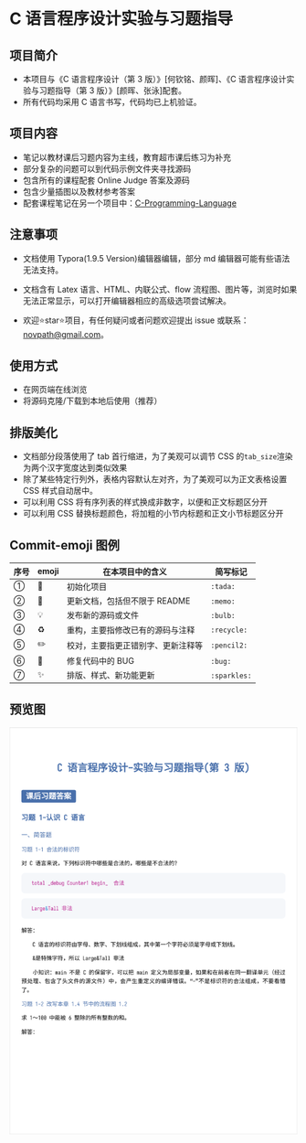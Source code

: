 
# C 语言程序设计实验与习题指导

## 项目简介

* 本项目与《C 语言程序设计（第 3 版）》[何钦铭、颜晖]、《C 语言程序设计实验与习题指导（第 3 版）》[颜晖、张泳]配套。
* 所有代码均采用 C 语言书写，代码均已上机验证。

## 项目内容

* 笔记以教材课后习题内容为主线，教育超市课后练习为补充
* 部分复杂的问题可以到代码示例文件夹寻找源码
* 包含所有的课程配套 Online Judge 答案及源码
* 包含少量插图以及教材参考答案
* 配套课程笔记在另一个项目中：[C-Programming-Language](https://github.com/novpath/C-Programming-Language.git)

## 注意事项

* 文档使用 Typora(1.9.5 Version)编辑器编辑，部分 md 编辑器可能有些语法无法支持。
* 文档含有 Latex 语言、HTML、内联公式、flow 流程图、图片等，浏览时如果无法正常显示，可以打开编辑器相应的高级选项尝试解决。

* 欢迎⭐️star⭐️项目，有任何疑问或者问题欢迎提出 issue 或联系：[novpath@gmail.com](mailto:novpath@gmail.com)。

## 使用方式

* 在网页端在线浏览
* 将源码克隆/下载到本地后使用（推荐）

## 排版美化

* 文档部分段落使用了 tab 首行缩进，为了美观可以调节 CSS 的`tab_size`渲染为两个汉字宽度达到类似效果
* 除了某些特定行列外，表格内容默认左对齐，为了美观可以为正文表格设置 CSS 样式自动居中。
* 可以利用 CSS 将有序列表的样式换成非数字，以便和正文标题区分开
* 可以利用 CSS 替换标题颜色，将加粗的小节内标题和正文小节标题区分开

## Commit-emoji 图例

| 序号 | emoji      | 在本项目中的含义                     | 简写标记     |
| ---- | ---------- | ---------------------------------- | ------------|
| ①    | :tada:     | 初始化项目                         | `:tada:`     |
| ②    | :memo:     | 更新文档，包括但不限于 README       | `:memo:`     |
| ③    | :bulb:     | 发布新的源码或文件                    | `:bulb:`     |
| ④    | :recycle:  | 重构，主要指修改已有的源码与注释     | `:recycle:`  |
| ⑤    | :pencil2:  | 校对，主要指更正错别字、更新注释等   | `:pencil2:`  |
| ⑥    | :bug:      | 修复代码中的 BUG                   | `:bug:`      |
| ⑦    | :sparkles: | 排版、样式、新功能更新              | `:sparkles:`​ |

## 预览图

![封面图](文档插图/封面图.png)
